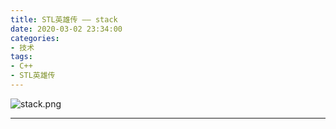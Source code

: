 ```yaml
---
title: STL英雄传 —— stack
date: 2020-03-02 23:34:00
categories: 
- 技术
tags:
- C++
- STL英雄传
---
```


![stack.png](https://i.loli.net/2020/03/02/4VeldgPaH3cW6fC.png)

<!-- more -->

------

